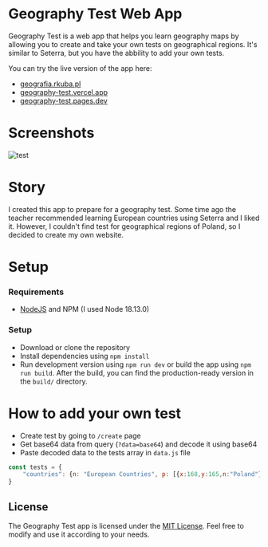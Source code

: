 # Geography Test Web App

Geography Test is a web app that helps you learn geography maps by allowing you to create and take your own tests on geographical regions. It's similar to Seterra, but you have the abbility to add your own tests.

You can try the live version of the app here:
- [geografia.rkuba.pl](https://geografia.rkuba.pl)
- [geography-test.vercel.app](https://geography-test.vercel.app)
- [geography-test.pages.dev](https://geography-test.pages.dev)

# Screenshots
![test](https://i.imgur.com/NucaKEn.png)

# Story
I created this app to prepare for a geography test. Some time ago the teacher recommended learning European countries using Seterra and I liked it. However, I couldn't find test for geographical regions of Poland, so I decided to create my own website.

# Setup
### Requirements
- [NodeJS](https://nodejs.org/) and NPM (I used Node 18.13.0)

### Setup
- Download or clone the repository
- Install dependencies using `npm install`
- Run development version using `npm run dev` or build the app using `npm run build`.  After the build, you can find the production-ready version in the `build/` directory.

# How to add your own test
- Create test by going to `/create` page
- Get base64 data from query (`?data=base64`) and decode it using base64
- Paste decoded data to the tests array in `data.js` file
```js
const tests = {
    "countries": {n: "European Countries", p: [{x:168,y:165,n:"Poland"},{x:324,y:53,n:"Italy"}], i: "https://geografia.rkuba.pl/maps/map-eu.png", s: 300}
}
```

## License

The Geography Test app is licensed under the [MIT License](https://github.com/rkubapl/geography-test/blob/master/LICENSE). Feel free to modify and use it according to your needs.
